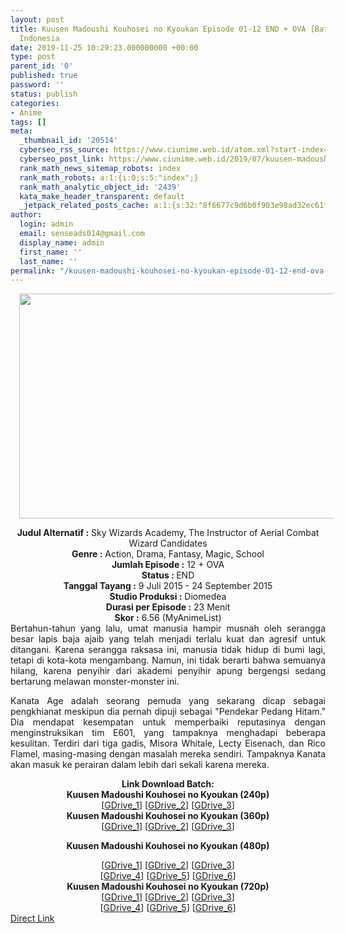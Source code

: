 ```yaml
---
layout: post
title: Kuusen Madoushi Kouhosei no Kyoukan Episode 01-12 END + OVA [Batch] Subtitle
  Indonesia
date: 2019-11-25 10:29:23.000000000 +00:00
type: post
parent_id: '0'
published: true
password: ''
status: publish
categories:
- Anime
tags: []
meta:
  _thumbnail_id: '20514'
  cyberseo_rss_source: https://www.ciunime.web.id/atom.xml?start-index=1501&max-results=150
  cyberseo_post_link: https://www.ciunime.web.id/2019/07/kuusen-madoushi-kouhosei-no-kyoukan.html
  rank_math_news_sitemap_robots: index
  rank_math_robots: a:1:{i:0;s:5:"index";}
  rank_math_analytic_object_id: '2439'
  kata_make_header_transparent: default
  _jetpack_related_posts_cache: a:1:{s:32:"8f6677c9d6b0f903e98ad32ec61f8deb";a:2:{s:7:"expires";i:1658418803;s:7:"payload";a:0:{}}}
author:
  login: admin
  email: senseads014@gmail.com
  display_name: admin
  first_name: ''
  last_name: ''
permalink: "/kuusen-madoushi-kouhosei-no-kyoukan-episode-01-12-end-ova-batch-subtitle-indonesia/"
---
```

<div class="separator" style="clear: both; text-align: center;"><a href="https://1.bp.blogspot.com/-hUrxT0grI24/XSHy4edfakI/AAAAAAAAbNs/xfLnfFpwBowSGW1pLneeRMQrVBX7t2BbACLcBGAs/s1600/Kuusen%2BMadoushi%2BKouhosei%2Bno%2BKyoukan.jpg" imageanchor="1" style="margin-left: 1em; margin-right: 1em;"><img border="0" data-original-height="720" data-original-width="1280" height="360" src="{{ site.baseurl }}/assets/2019/11/Kuusen%2BMadoushi%2BKouhosei%2Bno%2BKyoukan.jpg" width="640" /></a></div>
<p>
<div style="text-align: center;"><b>Judul</b><b><b> Alternatif</b> :</b> Sky Wizards Academy, The Instructor of Aerial Combat Wizard Candidates</div>
<div style="text-align: center;"><b><b>Genre :</b></b> Action, Drama, Fantasy, Magic, School</div>
<div style="text-align: center;"><b>Jumlah Episode :</b> 12 + OVA<br /><b>Status :&nbsp;</b>END<br /><b>Tanggal Tayang :</b> 9 Juli 2015 - 24 September 2015<br /><b>Studio Produksi :</b> Diomedea<br /><b>Durasi per Episode :</b> 23 Menit</div>
<div style="text-align: center;"><b>Skor :</b> 6.56 (MyAnimeList)</div>
<div style="text-align: center;"></div>
<div style="text-align: justify;">Bertahun-tahun yang lalu, umat manusia hampir musnah oleh serangga besar lapis baja ajaib yang telah menjadi terlalu kuat dan agresif untuk ditangani. Karena serangga raksasa ini, manusia tidak hidup di bumi lagi, tetapi di kota-kota mengambang. Namun, ini tidak berarti bahwa semuanya hilang, karena penyihir dari akademi penyihir apung bergengsi sedang bertarung melawan monster-monster ini.</p>
<p>Kanata Age adalah seorang pemuda yang sekarang dicap sebagai pengkhianat meskipun dia pernah dipuji sebagai "Pendekar Pedang Hitam." Dia mendapat kesempatan untuk memperbaiki reputasinya dengan menginstruksikan tim E601, yang tampaknya menghadapi beberapa kesulitan. Terdiri dari tiga gadis, Misora Whitale, Lecty Eisenach, dan Rico Flamel, masing-masing dengan masalah mereka sendiri. Tampaknya Kanata akan masuk ke perairan dalam lebih dari sekali karena mereka.</p></div>
<div style="text-align: justify;"></div>
<div style="text-align: justify;"></div>
<div style="text-align: center;"><b>Link Download Batch:</b></div>
<div style="text-align: center;">
<div style="text-align: center;"><b>Kuusen Madoushi Kouhosei no Kyoukan (240p)</b></div>
<div style="text-align: center;">[<a href="https://drive.google.com/uc?export=download&amp;id=1lCPYF81RYLel3lC1GfIRWjaogIgz9PU5" target="_blank" rel="noopener">GDrive_1</a>] [<a href="https://drive.google.com/uc?export=download&amp;id=1AXDbSjRzo2AkUldlWfVE9ZaLZh6lWeHV" target="_blank" rel="noopener">GDrive_2</a>] [<a href="https://drive.google.com/uc?id=1itQgiO8C4Aru4knzWxi4WHsNSS2Ep1ta" target="_blank" rel="noopener">GDrive_3</a>]</div>
<div style="text-align: center;"></div>
<div style="text-align: center;"><b>Kuusen Madoushi Kouhosei no Kyoukan (360p)</b></div>
<div style="text-align: center;">[<a href="https://drive.google.com/uc?export=download&amp;id=1AXJYlmpIEM5h6CWSqAfMXPccXkP8J4Ds" target="_blank" rel="noopener">GDrive_1</a>] [<a href="https://drive.google.com/uc?export=download&amp;id=1Jkl6h3znro_NmkMf5lSxsaTDJlvosHlj" target="_blank" rel="noopener">GDrive_2</a>] [<a href="https://drive.google.com/uc?id=1vtc06Zuw07NR7L7H878ZuYOZOXEt8rp0" target="_blank" rel="noopener">GDrive_3</a>]</div>
<div style="text-align: center;"></div>
<p><b>Kuusen Madoushi Kouhosei no Kyoukan (480p)</b></div>
<div style="text-align: center;">[<a href="https://drive.google.com/uc?export=download&amp;id=1Pm1-_JGn65w04bN3duZkFmBl0rgp_H2j" target="_blank" rel="noopener">GDrive_1</a>] [<a href="https://drive.google.com/uc?export=download&amp;id=1NO1HLxcS11eYXv7QYFqnPYvUF0MGKPer" target="_blank" rel="noopener">GDrive_2</a>] [<a href="https://drive.google.com/uc?export=download&amp;id=1pdmAFGJMKIN9F_64ofB7NpLwTzgKzUyT" target="_blank" rel="noopener">GDrive_3</a>]<br />[<a href="https://drive.google.com/uc?export=download&amp;id=1HJP5UpD5kWhl-YcvqArrQmaPe5Stg7gT" target="_blank" rel="noopener">GDrive_4</a>] [<a href="https://drive.google.com/uc?export=download&amp;id=1QABW0DmqZM1HJDmn8Zo6oXp5hhh88IKk" target="_blank" rel="noopener">GDrive_5</a>] [<a href="https://drive.google.com/uc?id=1kaJ5eUfqExMwtp0UJMovNhX8xGeufdjX" target="_blank" rel="noopener">GDrive_6</a>]</div>
<div style="text-align: center;"><b>Kuusen Madoushi Kouhosei no Kyoukan (720p)</b><br />[<a href="https://drive.google.com/uc?export=download&amp;id=1FqSEh08VRUHDkwqdGyAKCotHsmZ9zdH3" target="_blank" rel="noopener">GDrive_1</a>] [<a href="https://drive.google.com/uc?export=download&amp;id=1mdcJIS35-a1YVaEXyQ1iqYqJ7k8wsT9E" target="_blank" rel="noopener">GDrive_2</a>] [<a href="https://drive.google.com/uc?export=download&amp;id=1Gg98GoX5Tq3BJj10Ie7JW3PjAX1cxoUp" target="_blank" rel="noopener">GDrive_3</a>]<br />[<a href="https://drive.google.com/uc?export=download&amp;id=1akuCaqzHqUHtU32PSKi-Q5_m30NpfdlS" target="_blank" rel="noopener">GDrive_4</a>] [<a href="https://drive.google.com/uc?export=download&amp;id=1AZ0Q7_IbWx3uRmK55dcy_dMRk5E1WnkQ" target="_blank" rel="noopener">GDrive_5</a>] [<a href="https://drive.google.com/uc?id=12mEWHlwj3xlLfi1MqyKK4M28Qr-oR8Ae" target="_blank" rel="noopener">GDrive_6</a>]</div>
<link rel="stylesheet" href="https://cdnjs.cloudflare.com/ajax/libs/font-awesome/4.7.0/css/font-awesome.min.css" />
<div class="divbtn"> <a href="https://handymansurrender.com/fihup8buzv?key=94550f7ce39444073321dde3b8782f97" class="btn"><i class="fa fa-download"></i> Direct Link</a> </div>
